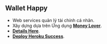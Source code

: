 ## Wallet Happy


- Web services quản lý tài chính cá nhân.
- Xây dựng dựa trên Ứng dụng [**Money Lover**](https://moneylover.me/vi/ "Money Lover's Homepage").
- [**Details Here**](https://github.com/INT22083-HTTN/Wallets-Happy/blob/master/Planning.MD "-Planning").
- [**Deploy Heroku Success**](https://happywallets.herokuapp.com/ "heroku apps").
